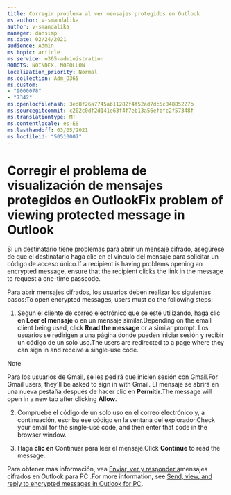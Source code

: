 ```yaml
---
title: Corregir problema al ver mensajes protegidos en Outlook
ms.author: v-smandalika
author: v-smandalika
manager: dansimp
ms.date: 02/24/2021
audience: Admin
ms.topic: article
ms.service: o365-administration
ROBOTS: NOINDEX, NOFOLLOW
localization_priority: Normal
ms.collection: Adm_O365
ms.custom:
- "9000078"
- "7342"
ms.openlocfilehash: 3ed8f26a7745ab11282f4f52ad7dc5c84885227b
ms.sourcegitcommit: c202c0df2d141e63f4f7eb13a56efbfc2f57348f
ms.translationtype: MT
ms.contentlocale: es-ES
ms.lasthandoff: 03/05/2021
ms.locfileid: "50510007"
---
```

# <a name="fix-problem-of-viewing-protected-message-in-outlook"></a><span data-ttu-id="f02ac-102">Corregir el problema de visualización de mensajes protegidos en Outlook</span><span class="sxs-lookup"><span data-stu-id="f02ac-102">Fix problem of viewing protected message in Outlook</span></span>

<span data-ttu-id="f02ac-103">Si un destinatario tiene problemas para abrir un mensaje cifrado, asegúrese de que el destinatario haga clic en el vínculo del mensaje para solicitar un código de acceso único.</span><span class="sxs-lookup"><span data-stu-id="f02ac-103">If a recipient is having problems opening an encrypted message, ensure that the recipient clicks the link in the message to request a one-time passcode.</span></span>

<span data-ttu-id="f02ac-104">Para abrir mensajes cifrados, los usuarios deben realizar los siguientes pasos:</span><span class="sxs-lookup"><span data-stu-id="f02ac-104">To open encrypted messages, users must do the following steps:</span></span>

1. <span data-ttu-id="f02ac-105">Según el cliente de correo electrónico que se esté utilizando, haga clic **en Leer el mensaje** o en un mensaje similar.</span><span class="sxs-lookup"><span data-stu-id="f02ac-105">Depending on the email client being used, click **Read the message** or a similar prompt.</span></span> <span data-ttu-id="f02ac-106">Los usuarios se redirigen a una página donde pueden iniciar sesión y recibir un código de un solo uso.</span><span class="sxs-lookup"><span data-stu-id="f02ac-106">The users are redirected to a page where they can sign in and receive a single-use code.</span></span>

> [!NOTE]
> <span data-ttu-id="f02ac-107">Para los usuarios de Gmail, se les pedirá que inicien sesión con Gmail.</span><span class="sxs-lookup"><span data-stu-id="f02ac-107">For Gmail users, they'll be asked to sign in with Gmail.</span></span> <span data-ttu-id="f02ac-108">El mensaje se abrirá en una nueva pestaña después de hacer clic en **Permitir**.</span><span class="sxs-lookup"><span data-stu-id="f02ac-108">The message will open in a new tab after clicking **Allow**.</span></span>

2. <span data-ttu-id="f02ac-109">Compruebe el código de un solo uso en el correo electrónico y, a continuación, escriba ese código en la ventana del explorador.</span><span class="sxs-lookup"><span data-stu-id="f02ac-109">Check your email for the single-use code, and then enter that code in the browser window.</span></span>

3. <span data-ttu-id="f02ac-110">Haga **clic en** Continuar para leer el mensaje.</span><span class="sxs-lookup"><span data-stu-id="f02ac-110">Click **Continue** to read the message.</span></span>

<span data-ttu-id="f02ac-111">Para obtener más información, vea [Enviar, ver y responder a](https://support.microsoft.com/topic/send-view-and-reply-to-encrypted-messages-in-outlook-for-pc-eaa43495-9bbb-4fca-922a-df90dee51980)mensajes cifrados en Outlook para PC .</span><span class="sxs-lookup"><span data-stu-id="f02ac-111">For more information, see [Send, view, and reply to encrypted messages in Outlook for PC](https://support.microsoft.com/topic/send-view-and-reply-to-encrypted-messages-in-outlook-for-pc-eaa43495-9bbb-4fca-922a-df90dee51980).</span></span>


